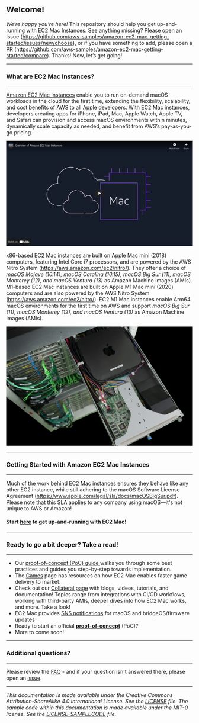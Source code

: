 ## **Welcome!**

*We’re happy you’re here!* This repository should help you get up-and-running with EC2 Mac Instances. See anything missing? Please open an issue (https://github.com/aws-samples/amazon-ec2-mac-getting-started/issues/new/choose), or if you have something to add, please open a PR (https://github.com/aws-samples/amazon-ec2-mac-getting-started/compare). Thanks! Now, let’s get going!

---
### **What are EC2 Mac Instances?**
---

[Amazon EC2 Mac Instances](https://aws.amazon.com/mac) enable you to run on-demand macOS workloads in the cloud for the first time, extending the flexibility, scalability, and cost benefits of AWS to all Apple developers. With EC2 Mac instances, developers creating apps for iPhone, iPad, Mac, Apple Watch, Apple TV, and Safari can provision and access macOS environments within minutes, dynamically scale capacity as needed, and benefit from AWS’s pay-as-you-go pricing.

<a href="http://www.youtube.com/watch?feature=player_embedded&v=d0FulqrjHkk
" target="_blank"><img src="img/animated_explainer_preview.png" width="800"
alt="YouTube preview of animated Amazon EC2 Mac explainer video"/></a>

x86-based EC2 Mac instances are built on Apple Mac mini (2018) computers, featuring Intel Core i7 processors, and are powered by the AWS Nitro System (https://aws.amazon.com/ec2/nitro/). They offer a choice of *macOS Mojave (10.14), macOS Catalina (10.15), macOS Big Sur (11),  macOS Monterey (12), and macOS Ventura (13)* as Amazon Machine Images (AMIs). M1-based EC2 Mac instances are built on Apple M1 Mac mini (2020) computers and are also powered by the AWS Nitro System (https://aws.amazon.com/ec2/nitro/). EC2 M1 Mac instances enable Arm64 macOS environments for the first time on AWS and support *macOS Big Sur (11),  macOS Monterey (12), and macOS Ventura (13)* as Amazon Machine Images (AMIs).

<img src="img/nitro-mac-full-image.png" width="800" alt="A Mac Mini inside a rack sled, connected to the AWS Nitro System via Thunderbolt 3">


---
### **Getting Started with Amazon EC2 Mac Instances**
---

Much of the work behind EC2 Mac instances ensures they behave like any other EC2 instance, while still adhering to the macOS Software License Agreement (https://www.apple.com/legal/sla/docs/macOSBigSur.pdf). Please note that this SLA applies to any company using macOS—it's not unique to AWS or Amazon!

#### **Start [here](ec2-macos.md) to get up-and-running with EC2 Mac!**

---
### **Ready to go a bit deeper? Take a read!**
---

* Our [proof-of-concept (PoC) guide ](https://github.com/aws-samples/amazon-ec2-mac-getting-started/blob/main/poc.md) walks you through some best practices and guides you step-by-step towards implementation.
* The [Games](games.md) page has resources on how EC2 Mac enables faster game delivery to market.
* Check out our [Collateral page](collateral.md) with blogs, videos, tutorials, and documentation! Topics range from integrations with CI/CD workflows, working with third-party AMIs, deeper dives into how EC2 Mac works, and more. Take a look!
* EC2 Mac provides [SNS notifications](https://docs.aws.amazon.com/AWSEC2/latest/UserGuide/ec2-mac-instances.html#subscribe-notifications) for macOS and bridgeOS/firmware updates
* Ready to start an official [**proof-of-concept**](poc.md) (PoC)?
* More to come soon!
 
---
### **Additional questions?**
---

Please review the [FAQ](faq.md) - and if your question isn't answered there, please open an [issue](https://github.com/aws-samples/amazon-ec2-mac-getting-started/issues/new/choose).

---
_This documentation is made available under the Creative Commons Attribution-ShareAlike 4.0 International License. See the [LICENSE](LICENSE) file. The sample code within this documentation is made available under the MIT-0 license. See the [LICENSE-SAMPLECODE](LICENSE-SAMPLECODE) file._
